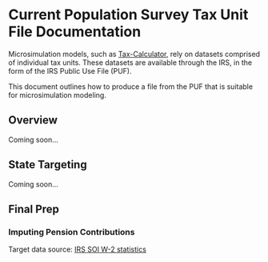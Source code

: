 # Current Population Survey Tax Unit File Documentation

Microsimulation models, such as
[Tax-Calculator](https://github.com/open-source-economics/Tax-Calculator),
rely on datasets comprised of individual tax units. These datasets are available
through the IRS, in the form of the IRS Public Use File (PUF).

This document outlines how to produce a file from the PUF that is suitable for microsimulation modeling.

## Overview

Coming soon...

## State Targeting

Coming soon...

## Final Prep

### Imputing Pension Contributions

Target data source: [IRS SOI W-2 statistics](https://www.irs.gov/statistics/soi-tax-stats-individual-information-return-form-w2-statistics)